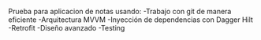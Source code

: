 Prueba para aplicacion de notas usando: 
-Trabajo con git de manera eficiente
-Arquitectura MVVM
-Inyección de dependencias con Dagger Hilt
-Retrofit 
-Diseño avanzado
-Testing